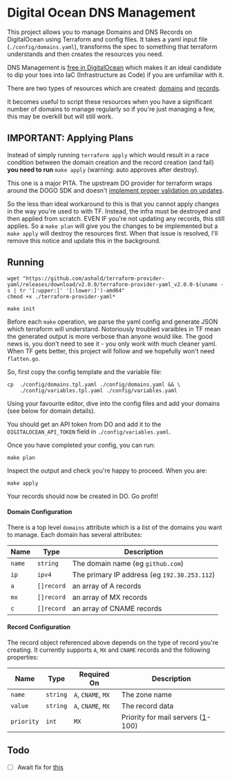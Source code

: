 # Digital Ocean DNS Management

This project allows you to manage Domains and DNS Records on DigitalOcean using Terraform and config files. It takes a yaml input file (`./config/domains.yaml`), transforms the spec to something that terraform understands and then creates the resources you need.

DNS Management is [free in DigitalOcean](https://www.digitalocean.com/docs/networking/dns/overview/) which makes it an ideal candidate to dip your toes into IaC (Infrastructure as Code) if you are unfamiliar with it.

There are two types of resources which are created: [domains](https://www.terraform.io/docs/providers/do/r/domain.html) and [records](https://www.terraform.io/docs/providers/do/r/record.html).

It becomes useful to script these resources when you have a significant number of domains to manage regularly so if you're just managing a few, this may be overkill but will still work.

## IMPORTANT: Applying Plans

Instead of simply running `terraform apply` which would result in a race condition between the domain creation and the record creation (and fail) **you need to run** `make apply` (warning: auto approves after destroy).

This one is a major PITA. The upstream DO provider for terraform wraps around the DOGO SDK and doesn't [implement proper validation on updates](https://github.com/terraform-providers/terraform-provider-digitalocean/issues/58).

So the less than ideal workaround to this is that you cannot apply changes in the way you're used to with TF. Instead, the infra must be destroyed and then applied from scratch. EVEN IF you're not updating any records, this still applies. So a `make plan` will give you the changes to be implemented but a `make apply` will destroy the resources first. When that issue is resolved, I'll remove this notice and update this in the background.

## Running

```
wget "https://github.com/ashald/terraform-provider-yaml/releases/download/v2.0.0/terraform-provider-yaml_v2.0.0-$(uname -s | tr '[:upper:]' '[:lower:]')-amd64"
chmod +x ./terraform-provider-yaml*

make init
```

Before each `make` operation, we parse the yaml config and generate JSON which terraform will understand. Notoriously troubled varaibles in TF mean the generated output is more verbose than anyone would like. The good news is, you don't need to see it - you only work with much cleaner yaml. When TF gets better, this project will follow and we hopefully won't need `flatten.go`.

So, first copy the config template and the variable file:

```
cp  ./config/domains.tpl.yaml ./config/domains.yaml && \
    ./config/variables.tpl.yaml ./config/variables.yaml 
```

Using your favourite editor, dive into the config files and add your domains (see below for domain details).

You should get an API token from DO and add it to the `DIGITALOCEAN_API_TOKEN` field in `./config/variables.yaml`.

Once you have completed your config, you can run:

```
make plan
```

Inspect the output and check you're happy to proceed. When you are:

```
make apply
```

Your records should now be created in DO. Go profit!

#### Domain Configuration

There is a top level `domains` attribute which is a list of the domains you want to manage. Each domain has several attributes:

Name   | Type       | Description
------ | ---------- | -----------
`name` | `string`   | The domain name (eg `github.com`)
`ip`   | `ipv4`     | The primary IP address (eg `192.30.253.112`)
`a`    | `[]record` | an array of A records
`mx`   | `[]record` | an array of MX records
`c`    | `[]record` | an array of CNAME records

#### Record Configuration

The record object referenced above depends on the type of record you're creating. It currently supports `A`, `MX` and `CNAME` records and the following properties:

Name       | Type     | Required On        | Description
---------- | -------- | ------------------ | -----------
`name`     | `string` | `A`, `CNAME`, `MX` | The zone name
`value`    | `string` | `A`, `CNAME`, `MX` | The record data
`priority` | `int`    | `MX`               | Priority for mail servers ([1](https://github.com/terraform-providers/terraform-provider-digitalocean/issues/6)-100)

## Todo

 - [ ] Await fix for [this](https://github.com/terraform-providers/terraform-provider-digitalocean/issues/58)
